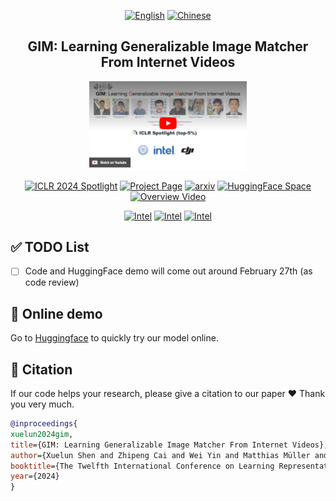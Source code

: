 <p align="center">
  <a href="README.md"><img src="https://img.shields.io/badge/English-white" alt='English'></a>
  <a href="README.zh-CN-simplified.md"><img src="https://img.shields.io/badge/%E4%B8%AD%E6%96%87-white" alt='Chinese'></a>
</p>

<h2 align="center">GIM: Learning Generalizable Image Matcher From Internet Videos</h2>


<div align="center">
	<a href="https://www.youtube.com/embed/FU_MJLD8LeY">
		<img src="assets/demo/video.png" width="50%" alt="Overview Video">
	</a>
</div>
<p></p>

<div align="center">

<a href="https://iclr.cc/Conferences/2024"><img src="https://img.shields.io/badge/%F0%9F%8C%9F_ICLR'2024_Spotlight-37414c" alt='ICLR 2024 Spotlight'></a>
<a href="https://xuelunshen.com/gim"><img src="https://img.shields.io/badge/Project_Page-3A464E?logo=gumtree" alt='Project Page'></a>
<a href="https://arxiv.org/abs/2402.11095"><img src="https://img.shields.io/badge/arXiv-2402.11095-b31b1b?logo=arxiv" alt='arxiv'></a>
<a href="https://huggingface.co/spaces/xuelunshen/gim-online"><img src="https://img.shields.io/badge/%F0%9F%A4%97_Hugging_Face-Space-F0CD4B?labelColor=666EEE" alt='HuggingFace Space'></a>
<a href="https://www.youtube.com/watch?v=FU_MJLD8LeY"><img src="https://img.shields.io/badge/Overview_Video-E33122?logo=Youtube" alt='Overview Video'></a>

<!-- <a href="https://xuelunshen.com/gim"><img src="https://img.shields.io/badge/📊_Zero--shot_Image_Matching_Evaluation Benchmark-75BC66" alt='Zero-shot Evaluation Benchmark'></a> -->
<!-- <a href="https://xuelunshen.com/gim"><img src="https://img.shields.io/badge/Source_Code-black?logo=Github" alt='Github Source Code'></a> -->

<a href="https://en.xmu.edu.cn"><img src="https://img.shields.io/badge/Xiamen_University-183F9D?logo=Google%20Scholar&logoColor=white" alt='Intel'></a>
<a href="https://www.intel.com"><img src="https://img.shields.io/badge/Labs-0071C5?logo=intel" alt='Intel'></a>
<a href="https://www.dji.com"><img src="https://img.shields.io/badge/DJI-131313?logo=DJI" alt='Intel'></a>

</div>

## ✅ TODO List

- [ ] Code and HuggingFace demo will come out around February 27th (as code review)

## 🤗 Online demo

Go to [Huggingface](https://huggingface.co/spaces/xuelunshen/gim-online) to quickly try our model online.

## 📌 Citation

If our code helps your research, please give a citation to our paper ❤️ Thank you very much.

```bibtex
@inproceedings{
xuelun2024gim,
title={GIM: Learning Generalizable Image Matcher From Internet Videos},
author={Xuelun Shen and Zhipeng Cai and Wei Yin and Matthias Müller and Zijun Li and Kaixuan Wang and Xiaozhi Chen and Cheng Wang},
booktitle={The Twelfth International Conference on Learning Representations},
year={2024}
}
```
